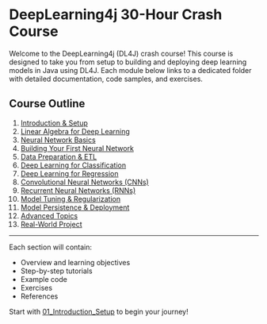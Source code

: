 # DeepLearning4j 30-Hour Crash Course

Welcome to the DeepLearning4j (DL4J) crash course! This course is designed to take you from setup to building and deploying deep learning models in Java using DL4J. Each module below links to a dedicated folder with detailed documentation, code samples, and exercises.

## Course Outline

1. [Introduction & Setup](./01_Introduction_Setup/README.md)
2. [Linear Algebra for Deep Learning](./02_Linear_Algebra/)
3. [Neural Network Basics](./03_Neural_Network_Basics/)
4. [Building Your First Neural Network](./04_First_Neural_Network/)
5. [Data Preparation & ETL](./05_Data_Preparation_ETL/)
6. [Deep Learning for Classification](./06_Classification/)
7. [Deep Learning for Regression](./07_Regression/)
8. [Convolutional Neural Networks (CNNs)](./08_CNNs/)
9. [Recurrent Neural Networks (RNNs)](./09_RNNs/)
10. [Model Tuning & Regularization](./10_Model_Tuning_Regularization/)
11. [Model Persistence & Deployment](./11_Model_Persistence_Deployment/)
12. [Advanced Topics](./12_Advanced_Topics/)
13. [Real-World Project](./13_Real_World_Project/)

---

Each section will contain:
- Overview and learning objectives
- Step-by-step tutorials
- Example code
- Exercises
- References

Start with [01_Introduction_Setup](./01_Introduction_Setup/README.md) to begin your journey!
